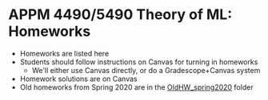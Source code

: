 # APPM 4490/5490 Theory of ML: Homeworks

- Homeworks are listed here
- Students should follow instructions on Canvas for turning in homeworks
  -  We'll either use Canvas directly, or do a Gradescope+Canvas system
- Homework solutions are on Canvas
- Old homeworks from Spring 2020 are in the [OldHW_spring2020](OldHW_spring2020) folder

